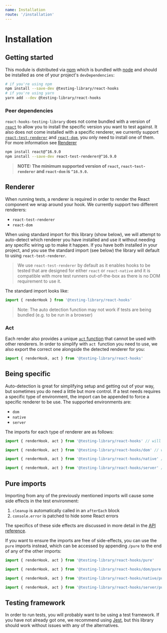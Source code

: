 ```yaml
---
name: Installation
route: '/installation'
---
```


# Installation

## Getting started

This module is distributed via [npm](https://www.npmjs.com/) which is bundled with
[node](https://nodejs.org) and should be installed as one of your project's `devDependencies`:

```sh
# if you're using npm
npm install --save-dev @testing-library/react-hooks
# if you're using yarn
yarn add --dev @testing-library/react-hooks
```

### Peer dependencies

`react-hooks-testing-library` does not come bundled with a version of
[`react`](https://www.npmjs.com/package/react) to allow you to install the specific version you want
to test against. It also does not come installed with a specific renderer, we currently support
[`react-test-renderer`](https://www.npmjs.com/package/react-test-renderer) and
[`react-dom`](https://www.npmjs.com/package/react-dom), you only need to install one of them. For
more information see [Renderer](/installation#renderer)

```sh
npm install react@^16.9.0
npm install --save-dev react-test-renderer@^16.9.0
```

> **NOTE: The minimum supported version of `react`, `react-test-renderer` and `react-dom` is
> `^16.9.0`.**

## Renderer

When running tests, a renderer is required in order to render the React component we wrap around
your hook. We currently support two different renderers:

- `react-test-renderer`
- `react-dom`

When using standard import for this library (show below), we will attempt to auto-detect which
renderer you have installed and use it without needing any specific wiring up to make it happen. If
you have both installed in your project, and you use the standard import (see below) the library
will default to using `react-test-renderer`.

> We use `react-test-renderer` by default as it enables hooks to be tested that are designed for
> either `react` or `react-native` and it is compatible with more test runners out-of-the-box as
> there is no DOM requirement to use it.

The standard import looks like:

```js
import { renderHook } from '@testing-library/react-hooks'
```

> Note: The auto detection function may not work if tests are being bundled (e.g. to be run in a
> browser)

### Act

Each render also provides a unique [`act` function](https://reactjs.org/docs/test-utils.html#act)
that cannot be used with other renderers. In order to simplify with `act `function you need to use,
we also export the correct one alongside the detected renderer for you:

```js
import { renderHook, act } from '@testing-library/react-hooks'
```

## Being specific

Auto-detection is great for simplifying setup and getting out of your way, but sometimes you do need
a little but more control. If a test needs requires a specific type of environment, the import can
be appended to force a specific renderer to be use. The supported environments are:

- `dom`
- `native`
- `server`

The imports for each type of renderer are as follows:

```ts
import { renderHook, act } from '@testing-library/react-hooks' // will attempt to auto-detect

import { renderHook, act } from '@testing-library/react-hooks/dom' // will use react-dom

import { renderHook, act } from '@testing-library/react-hooks/native' // will use react-test-renderer

import { renderHook, act } from '@testing-library/react-hooks/server' // will use react-dom/server
```

## Pure imports

Importing from any of the previously mentioned imports will cause some side effects in the test
environment:

1. `cleanup` is automatically called in an `afterEach` block
2. `console.error` is patched to hide some React errors

The specifics of these side effects are discussed in more detail in the
[API reference](/reference/api).

If you want to ensure the imports are free of side-effects, you can use the `pure` imports instead,
which can be accessed by appending `/pure` to the end of any of the other imports:

```ts
import { renderHook, act } from '@testing-library/react-hooks/pure'

import { renderHook, act } from '@testing-library/react-hooks/dom/pure'

import { renderHook, act } from '@testing-library/react-hooks/native/pure'

import { renderHook, act } from '@testing-library/react-hooks/server/pure'
```

## Testing framework

In order to run tests, you will probably want to be using a test framework. If you have not already
got one, we recommend using [Jest](https://jestjs.io/), but this library should work without issues
with any of the alternatives.
